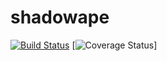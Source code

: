 # shadowape
[![Build Status](https://img.shields.io/travis/mushroomsir/shadowape.svg?style=flat-square)](https://travis-ci.org/mushroomsir/shadowape)
[![Coverage Status](http://img.shields.io/coveralls/mushroomsir/shadowape.svg?style=flat-square)]